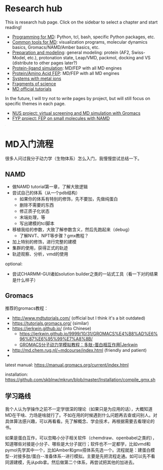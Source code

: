 # Research hub

This is research hub page. Click on the sidebar to select a chapter and start reading!

- [Programming for MD](/research/Programming-for-MD.md): Python, tcl, bash, specific Python packages, etc.
- [Common tools for MD](/research/Common-tools.md): visualization programs, molecular dynamics basics, Gromacs/NAMD/Amber basics, etc.
- [Preparation and modeling](/research/Preparation-and-modeling.md): general modeling: protein (AF2, Swiss-Model, etc.), protonation state, Leap/VMD, packmol, docking and VS (distribute to other pages later?)
- [Protein-ligand simulation](/research/Protein-ligand-simulation.md): MD/FEP with all MD engines
- [Protein/Amino Acid FEP](/research/AA-MD-FEP.md): MD/FEP with all MD engines
- [Systems with metal ions](/research/Metal-ion.md)
- [Fragments of science](/research/academic-notes.md)
- [MD official tutorials](/research/Previous-projects/MD-tutorials-all.md)

In the future, I will try not to write pages by project, but will still focus on specific themes in each page.
- [NUS project: virtual screening and MD simulation with Gromacs](/research/Previous-projects/UROPS-run-and-result.md)
- [FYP project: FEP on small molecules with NAMD](/research/Previous-projects/FYP-notes.md)

<img src="https://cdn.jsdelivr.net/gh/gxf1212/notes@master/research/utils/21c.png" alt="21c" style="zoom: 2.5%;" />



# MD入门流程

很多人问过我分子动力学（生物体系）怎么入门，我慢慢尝试总结一下。

## NAMD

- 做NAMD tutorial第一章，了解大致逻辑
- 尝试自己的体系（从一个pdb结构）
  - 如果你的体系有特别的修饰，先不要加，先做纯蛋白
  - 删除不需要的东西
  - 修正质子化状态
  - 末端处理，等
  - 写出建模的tcl脚本
- 移植我给的参数，大致了解参数含义，然后先跑起来（debug）
  - 了解NVT、NPT等步骤？gmx教程？
- 加上特别的修饰，进行完整的建模
- 集群的使用，获得正式的轨迹
- 轨迹观察、分析，vmd的使用

optional:

- 尝试CHARMM-GUI诸如solution builder之类的一站式工具（看一下对的结果是什么样子）



## Gromacs

推荐的gromacs教程：

- http://www.mdtutorials.com/ (official but I think it's a bit outdated)
- https://tutorials.gromacs.org/ (similar)
- https://jerkwin.github.io/ (into Chinese)
  - https://jerkwin.github.io/9999/10/31/GROMACS%E4%B8%AD%E6%96%87%E6%95%99%E7%A8%8B/
  - [GROMACS分子动力学模拟教程：多肽-蛋白相互作用|Jerkwin](https://jerkwin.github.io/2017/10/20/GROMACS分子动力学模拟教程-多肽-蛋白相互作用/)
- http://md.chem.rug.nl/~mdcourse/index.html (friendly and patient)
- 



latest manual: https://manual.gromacs.org/current/index.html

installation: https://github.com/skblnw/mkrun/blob/master/Installation/compile_gmx.sh

## 学习路线

我个人认为学操作之前不一定学很深的理论（如果只是为应用的话），大概知道MD在干啥、力场是啥就行了。不如在用的时候遇到什么问题再去查或问别人。对具体算法感兴趣，可以再看看。先了解概念、学会技术，再根据需要去看理论的书。

如果是蛋白互作，可以忽略小分子相关软件（chemdraw、openbabel之类的），知道哪些对接是小分子、哪些是大分子就行；软件也不一定都学，比如vmd和pymol先学其中一个，比如Amber和gmx搭体系先选一个。流程就是：建蛋白模型--对接多肽/蛋白--准备体系--进行模拟。主要是先把流程走通。如可以先不看同源建模，先从pdb拿。然后做第二个体系，再尝试把其他的加进去。
